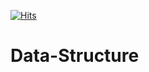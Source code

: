 [![Hits](https://hits.seeyoufarm.com/api/count/incr/badge.svg?url=https%3A%2F%2Fgithub.com%2FNitin-GH%2FData-Structure&count_bg=%23000000&title_bg=%23F0B800&icon=disqus.svg&icon_color=%23000000&title=Repo+Visits&edge_flat=false)](https://hits.seeyoufarm.com)
# Data-Structure
